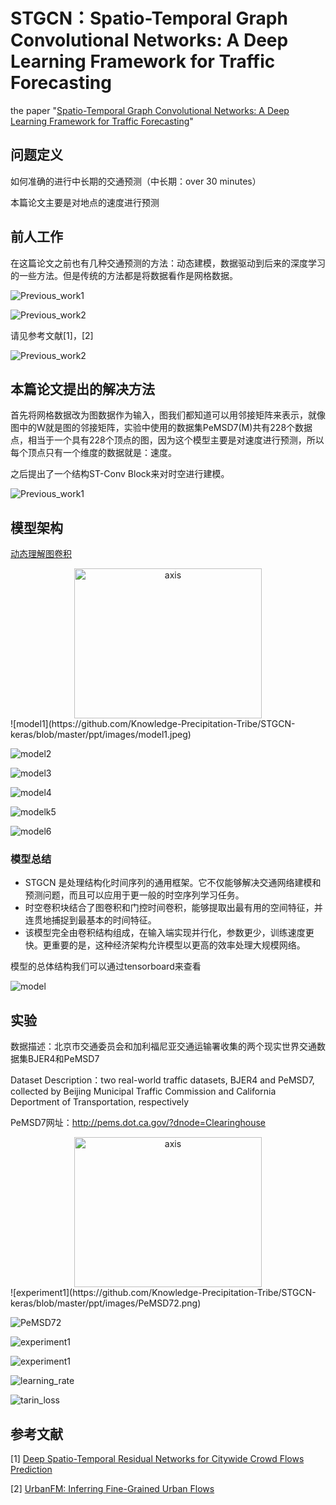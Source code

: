 # STGCN：Spatio-Temporal Graph Convolutional Networks: A Deep Learning Framework for Traffic Forecasting

the paper "[Spatio-Temporal Graph Convolutional Networks: A Deep Learning Framework for Traffic Forecasting](https://arxiv.org/pdf/1709.04875.pdf)"

## 问题定义

如何准确的进行中长期的交通预测（中长期：over 30 minutes）

本篇论文主要是对地点的速度进行预测

## 前人工作

在这篇论文之前也有几种交通预测的方法：动态建模，数据驱动到后来的深度学习的一些方法。但是传统的方法都是将数据看作是网格数据。

![Previous_work1](https://github.com/Knowledge-Precipitation-Tribe/STGCN-keras/blob/master/ppt/images/Previous_work1.jpeg)

![Previous_work2](https://github.com/Knowledge-Precipitation-Tribe/STGCN-keras/blob/master/ppt/images/Previous_work2.jpeg)

请见参考文献[1]，[2]

![Previous_work2](https://github.com/Knowledge-Precipitation-Tribe/STGCN-keras/blob/master/ppt/images/Previous_work3.png)

## 本篇论文提出的解决方法

首先将网格数据改为图数据作为输入，图我们都知道可以用邻接矩阵来表示，就像图中的W就是图的邻接矩阵，实验中使用的数据集PeMSD7(M)共有228个数据点，相当于一个具有228个顶点的图，因为这个模型主要是对速度进行预测，所以每个顶点只有一个维度的数据就是：速度。

之后提出了一个结构ST-Conv Block来对时空进行建模。

![Previous_work1](https://github.com/Knowledge-Precipitation-Tribe/STGCN-keras/blob/master/ppt/images/method.jpeg)

## 模型架构

[动态理解图卷积](https://github.com/Knowledge-Precipitation-Tribe/Graph-neural-network#动态理解图卷积)

<div align = "center"><image src="https://github.com/Knowledge-Precipitation-Tribe/Graph-neural-network/blob/master/images/GCN4.gif" width = "300" height = "240" alt="axis" align=center /></div>
![model1](https://github.com/Knowledge-Precipitation-Tribe/STGCN-keras/blob/master/ppt/images/model1.jpeg)

![model2](https://github.com/Knowledge-Precipitation-Tribe/STGCN-keras/blob/master/ppt/images/model2.jpeg)

![model3](https://github.com/Knowledge-Precipitation-Tribe/STGCN-keras/blob/master/ppt/images/model3.png)

![model4](https://github.com/Knowledge-Precipitation-Tribe/STGCN-keras/blob/master/ppt/images/model4.jpeg)

![modelk5](https://github.com/Knowledge-Precipitation-Tribe/STGCN-keras/blob/master/ppt/images/model5.jpeg)

![model6](https://github.com/Knowledge-Precipitation-Tribe/STGCN-keras/blob/master/ppt/images/model6.png)

### 模型总结

- STGCN 是处理结构化时间序列的通用框架。它不仅能够解决交通网络建模和 预测问题，而且可以应用于更一般的时空序列学习任务。
- 时空卷积块结合了图卷积和门控时间卷积，能够提取出最有用的空间特征，并 连贯地捕捉到最基本的时间特征。
- 该模型完全由卷积结构组成，在输入端实现并行化，参数更少，训练速度更 快。更重要的是，这种经济架构允许模型以更高的效率处理大规模网络。

模型的总体结构我们可以通过tensorboard来查看

![model](https://github.com/Knowledge-Precipitation-Tribe/STGCN-keras/blob/master/ppt/images/model.png)

## 实验

数据描述：北京市交通委员会和加利福尼亚交通运输署收集的两个现实世界交通数据集BJER4和PeMSD7

Dataset Description：two real-world traffic datasets, BJER4 and PeMSD7, collected by Beijing Municipal Traffic Commission and California Deportment of Transportation, respectively

PeMSD7网址：http://pems.dot.ca.gov/?dnode=Clearinghouse

<div align = "center"><image src="https://github.com/Knowledge-Precipitation-Tribe/STGCN-keras/blob/master/ppt/images/PeMSD71.png" width = "300" height = "240" alt="axis" align=center /></div>
![experiment1](https://github.com/Knowledge-Precipitation-Tribe/STGCN-keras/blob/master/ppt/images/PeMSD72.png)

![PeMSD72](https://github.com/Knowledge-Precipitation-Tribe/STGCN-keras/blob/master/ppt/images/experiment1.png)

![experiment1](https://github.com/Knowledge-Precipitation-Tribe/STGCN-keras/blob/master/ppt/images/experiment2.png)

![experiment1](https://github.com/Knowledge-Precipitation-Tribe/STGCN-keras/blob/master/ppt/images/experiment3.png)

![learning_rate](https://github.com/Knowledge-Precipitation-Tribe/STGCN-keras/blob/master/ppt/images/learning_rate.png)

![tarin_loss](https://github.com/Knowledge-Precipitation-Tribe/STGCN-keras/blob/master/ppt/images/train_loss.png)

## 参考文献

[1] [Deep Spatio-Temporal Residual Networks for Citywide Crowd Flows Prediction](https://arxiv.org/pdf/1610.00081.pdf)

[2] [UrbanFM: Inferring Fine-Grained Urban Flows](https://arxiv.org/pdf/1902.05377.pdf)